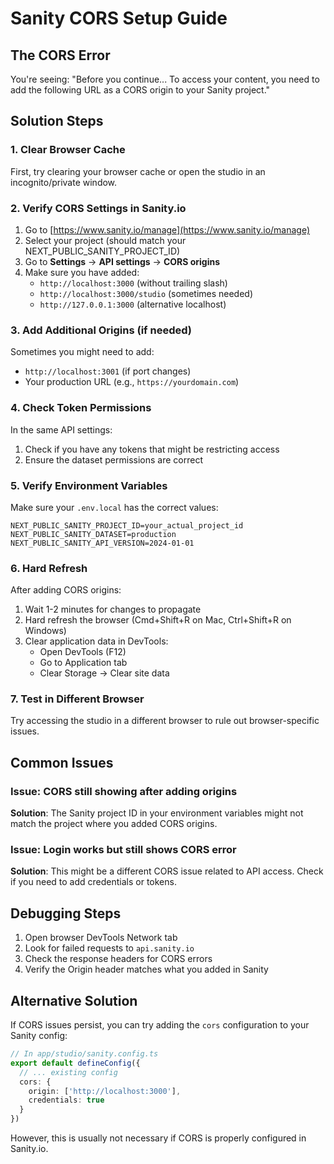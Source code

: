 # Sanity CORS Setup Guide

## The CORS Error
You're seeing: "Before you continue... To access your content, you need to add the following URL as a CORS origin to your Sanity project."

## Solution Steps

### 1. Clear Browser Cache
First, try clearing your browser cache or open the studio in an incognito/private window.

### 2. Verify CORS Settings in Sanity.io

1. Go to [https://www.sanity.io/manage](https://www.sanity.io/manage)
2. Select your project (should match your NEXT_PUBLIC_SANITY_PROJECT_ID)
3. Go to **Settings** → **API settings** → **CORS origins**
4. Make sure you have added:
   - `http://localhost:3000` (without trailing slash)
   - `http://localhost:3000/studio` (sometimes needed)
   - `http://127.0.0.1:3000` (alternative localhost)

### 3. Add Additional Origins (if needed)
Sometimes you might need to add:
- `http://localhost:3001` (if port changes)
- Your production URL (e.g., `https://yourdomain.com`)

### 4. Check Token Permissions
In the same API settings:
1. Check if you have any tokens that might be restricting access
2. Ensure the dataset permissions are correct

### 5. Verify Environment Variables
Make sure your `.env.local` has the correct values:
```
NEXT_PUBLIC_SANITY_PROJECT_ID=your_actual_project_id
NEXT_PUBLIC_SANITY_DATASET=production
NEXT_PUBLIC_SANITY_API_VERSION=2024-01-01
```

### 6. Hard Refresh
After adding CORS origins:
1. Wait 1-2 minutes for changes to propagate
2. Hard refresh the browser (Cmd+Shift+R on Mac, Ctrl+Shift+R on Windows)
3. Clear application data in DevTools:
   - Open DevTools (F12)
   - Go to Application tab
   - Clear Storage → Clear site data

### 7. Test in Different Browser
Try accessing the studio in a different browser to rule out browser-specific issues.

## Common Issues

### Issue: CORS still showing after adding origins
**Solution**: The Sanity project ID in your environment variables might not match the project where you added CORS origins.

### Issue: Login works but still shows CORS error
**Solution**: This might be a different CORS issue related to API access. Check if you need to add credentials or tokens.

## Debugging Steps

1. Open browser DevTools Network tab
2. Look for failed requests to `api.sanity.io`
3. Check the response headers for CORS errors
4. Verify the Origin header matches what you added in Sanity

## Alternative Solution

If CORS issues persist, you can try adding the `cors` configuration to your Sanity config:

```typescript
// In app/studio/sanity.config.ts
export default defineConfig({
  // ... existing config
  cors: {
    origin: ['http://localhost:3000'],
    credentials: true
  }
})
```

However, this is usually not necessary if CORS is properly configured in Sanity.io.
